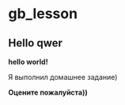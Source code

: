 # gb_lesson
## Hello qwer


**hello world!**

Я выполнил домашнее задание)

__Оцените пожалуйста))__


